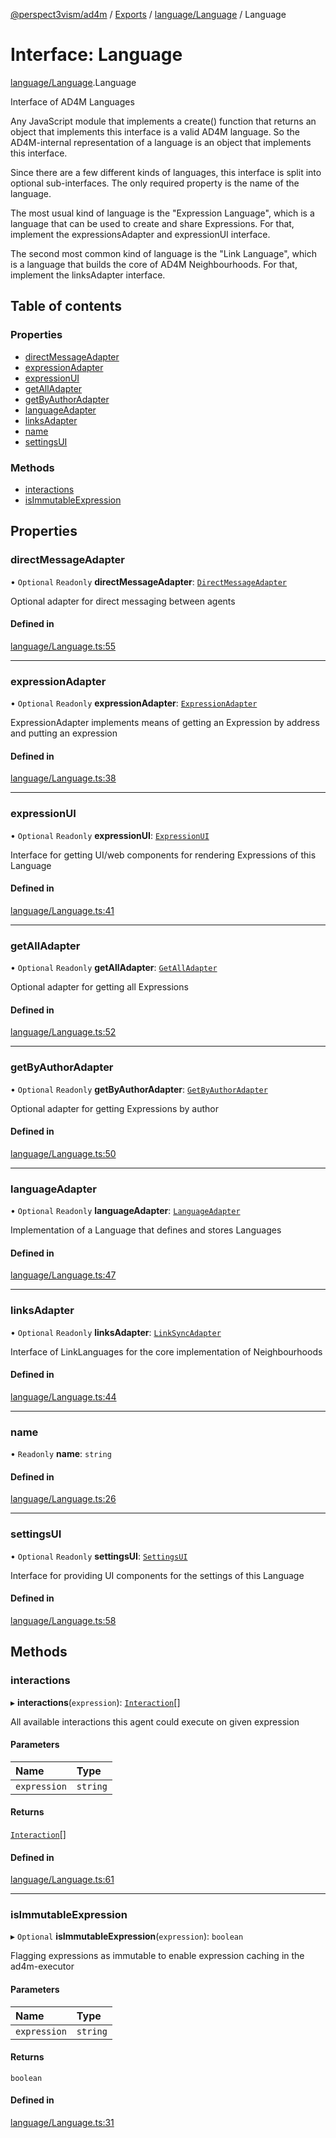 [@perspect3vism/ad4m](../README.md) / [Exports](../modules.md) / [language/Language](../modules/language_Language.md) / Language

# Interface: Language

[language/Language](../modules/language_Language.md).Language

Interface of AD4M Languages

Any JavaScript module that implements a create() function that returns an object that implements this interface
is a valid AD4M language.
So the AD4M-internal representation of a language is an object that implements this interface.

Since there are a few different kinds of languages, this interface is split into optional sub-interfaces.
The only required property is the name of the language.

The most usual kind of language is the "Expression Language", which is a language that can be used to create
and share Expressions.
For that, implement the expressionsAdapter and expressionUI interface.

The second most common kind of language is the "Link Language", which is a language that builds the core
of AD4M Neighbourhoods.
For that, implement the linksAdapter interface.

## Table of contents

### Properties

- [directMessageAdapter](language_Language.Language.md#directmessageadapter)
- [expressionAdapter](language_Language.Language.md#expressionadapter)
- [expressionUI](language_Language.Language.md#expressionui)
- [getAllAdapter](language_Language.Language.md#getalladapter)
- [getByAuthorAdapter](language_Language.Language.md#getbyauthoradapter)
- [languageAdapter](language_Language.Language.md#languageadapter)
- [linksAdapter](language_Language.Language.md#linksadapter)
- [name](language_Language.Language.md#name)
- [settingsUI](language_Language.Language.md#settingsui)

### Methods

- [interactions](language_Language.Language.md#interactions)
- [isImmutableExpression](language_Language.Language.md#isimmutableexpression)

## Properties

### directMessageAdapter

• `Optional` `Readonly` **directMessageAdapter**: [`DirectMessageAdapter`](language_Language.DirectMessageAdapter.md)

Optional adapter for direct messaging between agents

#### Defined in

[language/Language.ts:55](https://github.com/perspect3vism/ad4m/blob/6c5aaad/src/language/Language.ts#L55)

___

### expressionAdapter

• `Optional` `Readonly` **expressionAdapter**: [`ExpressionAdapter`](language_Language.ExpressionAdapter.md)

ExpressionAdapter implements means of getting an Expression
by address and putting an expression

#### Defined in

[language/Language.ts:38](https://github.com/perspect3vism/ad4m/blob/6c5aaad/src/language/Language.ts#L38)

___

### expressionUI

• `Optional` `Readonly` **expressionUI**: [`ExpressionUI`](language_Language.ExpressionUI.md)

Interface for getting UI/web components for rendering Expressions of this Language

#### Defined in

[language/Language.ts:41](https://github.com/perspect3vism/ad4m/blob/6c5aaad/src/language/Language.ts#L41)

___

### getAllAdapter

• `Optional` `Readonly` **getAllAdapter**: [`GetAllAdapter`](language_Language.GetAllAdapter.md)

Optional adapter for getting all Expressions

#### Defined in

[language/Language.ts:52](https://github.com/perspect3vism/ad4m/blob/6c5aaad/src/language/Language.ts#L52)

___

### getByAuthorAdapter

• `Optional` `Readonly` **getByAuthorAdapter**: [`GetByAuthorAdapter`](language_Language.GetByAuthorAdapter.md)

Optional adapter for getting Expressions by author

#### Defined in

[language/Language.ts:50](https://github.com/perspect3vism/ad4m/blob/6c5aaad/src/language/Language.ts#L50)

___

### languageAdapter

• `Optional` `Readonly` **languageAdapter**: [`LanguageAdapter`](language_Language.LanguageAdapter.md)

Implementation of a Language that defines and stores Languages

#### Defined in

[language/Language.ts:47](https://github.com/perspect3vism/ad4m/blob/6c5aaad/src/language/Language.ts#L47)

___

### linksAdapter

• `Optional` `Readonly` **linksAdapter**: [`LinkSyncAdapter`](language_Language.LinkSyncAdapter.md)

Interface of LinkLanguages for the core implementation of Neighbourhoods

#### Defined in

[language/Language.ts:44](https://github.com/perspect3vism/ad4m/blob/6c5aaad/src/language/Language.ts#L44)

___

### name

• `Readonly` **name**: `string`

#### Defined in

[language/Language.ts:26](https://github.com/perspect3vism/ad4m/blob/6c5aaad/src/language/Language.ts#L26)

___

### settingsUI

• `Optional` `Readonly` **settingsUI**: [`SettingsUI`](language_Language.SettingsUI.md)

Interface for providing UI components for the settings of this Language

#### Defined in

[language/Language.ts:58](https://github.com/perspect3vism/ad4m/blob/6c5aaad/src/language/Language.ts#L58)

## Methods

### interactions

▸ **interactions**(`expression`): [`Interaction`](language_Language.Interaction.md)[]

All available interactions this agent could execute on given expression

#### Parameters

| Name | Type |
| :------ | :------ |
| `expression` | `string` |

#### Returns

[`Interaction`](language_Language.Interaction.md)[]

#### Defined in

[language/Language.ts:61](https://github.com/perspect3vism/ad4m/blob/6c5aaad/src/language/Language.ts#L61)

___

### isImmutableExpression

▸ `Optional` **isImmutableExpression**(`expression`): `boolean`

Flagging expressions as immutable to enable
expression caching in the ad4m-executor

#### Parameters

| Name | Type |
| :------ | :------ |
| `expression` | `string` |

#### Returns

`boolean`

#### Defined in

[language/Language.ts:31](https://github.com/perspect3vism/ad4m/blob/6c5aaad/src/language/Language.ts#L31)

